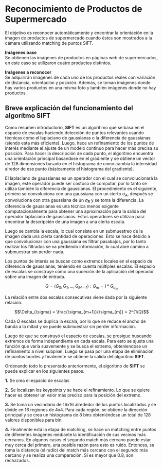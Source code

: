 # Reconocimiento de Productos de Supermercado
El objetivo es reconocer automáticamente y encontrar la orientación en la imagen de productos de supermercado cuando éstos son mostrados a la cámara utilizando matching de puntos SIFT. 

**Imágenes base**  
Se obtienen las imágenes de productos en páginas web de supermercados, en este caso se utilizaron cuatro productos distintos.  

**Imágenes a reconocer**   
Se adquirirán imágenes de cada uno de los productos reales con variación de distancia, orientación y posición. Además, se toman imágenes donde hay varios productos en una misma foto y también imágenes donde no hay productos.  

## Breve explicación del funcionamiento del algorítmo SIFT 

Como resumen introductorio, **SIFT** es un algorítimo que se basa en el espacio de escalas haciendo detección de puntos relevantes usando técnicas como el laplaciano de gaussianas o la diferencia de gaussianas (siendo esta más eficiente). Luego, hace un refinamiento de los puntos de interés mediante el ajuste de un modelo continuo para hacer más precisa su posición. Para hacer la descripción de cada punto, el algorítmo encuentra una orientación principal basandose en el gradiente y se obtiene un vector de 128 dimensiones basado en el histograma de como cambia la intensidad alredor de ese punto (básicamente el histograma del gradiente).

El laplaciano de gaussianas es un operador con el cual se convolucionará la imagen, este operador puede ser costoso de computar, por lo tanto se utiliza también la diferencia de gaussianas. El procedimiento es el siguiente, primero se convoluciona con una gaussiana con un cierto $\sigma_A$, después se convoluciona con otra gaussiana de un $\sigma_B$ y se toma la diferencia. La diferencia de gaussianas es una técnica menos exigente computacionalmente para obtener una aproximación para la salida del operador laplaciano de gaussianas. Estos operadores se utilizan para encontrar la descripción de una imagen a una cierta escala.

Luego se cambia la escala, lo cual consiste en un submuestreo de la imagen dada una cierta cantidad de operaciones. Esto se hace debido a que convolucionar con una gaussiana es filtrar pasabajos, por lo tanto realizar los filtrados se va perdiendo información, lo cual abre camino a submuestrar sin perder nada.

Los puntos de interés se buscan como extremos locales en el espacio de diferencia de gaussianas, teniendo en cuenta múltiples escalas. El espacio de escalas se construye como una suceción de la aplicación del operador sobre una imagen de entrada.

$$G = (G_0, G_1, ..., G_{M-1}) : G_m = I \ast G_{\sigma_m}$$

La relación entre dos escalas consecutivas viene dada por la siguiente relación.

$$\Delta_{\sigma} = \frac{\sigma_{m+1}}{\sigma_{m}} = 2^{1/Q}$$

Cada $Q$ escalas se duplica la escala, por lo que se reduce el ancho de banda a la mitad y se puede submuestrar sin perder información.

Luego de que se construyó el espacio de escalas, se prosigue buscando extremos de forma independiente en cada escala. Para esto se ajusta una función que varía suavemente y se busca el extremo, obteniendose un refinamiento a nivel subpixel. Luego se pasa por una etapa de eliminación de puntos bordes y finalmente se obtiene la salida del algoritmo **SIFT**.

Ordenando todo lo presentado anteriormente, el algoritmo de **SIFT** se puede explicar en los siguientes pasos.

**1.** Se crea el espacio de escalas

**2.** Se localizan los keypoints y se hace el refinamiento. Lo que se quiere hacer es obtener un valor más preciso para la posición del extremo.

**3.** Se toma un vecindario de 16x16 alrededor de los puntos localizados y se divide en 16 regiones de 4x4. Para cada región, se obtiene la dirección principal y se crea un histograma de 8 bins obteniéndose un total de 128 valores disponibles para bin.

**4.** Finalmente está la etapa de matching, se hace un matching entre puntos de diferentes imágenes mediante la identificación de sus vecinos más cercanos. En algunos casos el segundo match más cercano puede estar muy cerca del primero, una posible razón para esto es ruido. Entonces, se toma la distancia (el radio) del match más cercano con el segundo más cercano y se realiza una comparación. Si es mayor que 0.8, son rechazados.
